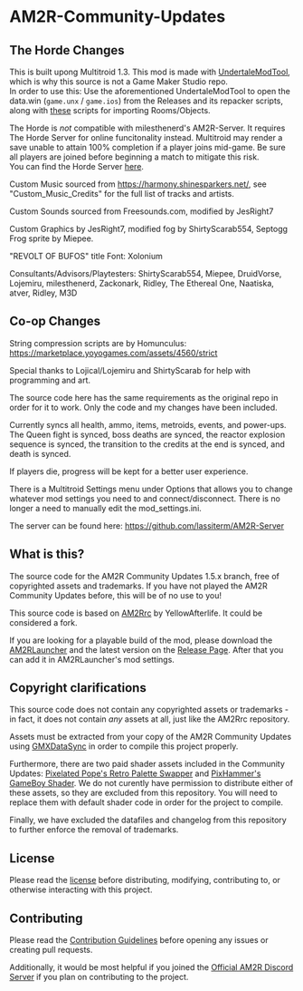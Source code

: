 # AM2R-Community-Updates

## The Horde Changes
This is built upong Multitroid 1.3. This mod is made with [UndertaleModTool](), which is why this source is not a Game Maker Studio repo.  
In order to use this: Use the aforementioned UndertaleModTool to open the data.win (`game.unx` / `game.ios`) from the Releases and its repacker scripts, along with [these](https://github.com/krzys-h/UndertaleModTool/pull/685/files) scripts for importing Rooms/Objects.

The Horde is *not* compatible with milesthenerd's AM2R-Server. It requires The Horde Server for online funcitonality instead. Multitroid may render a save unable to attain 100% completion if a player joins mid-game. Be sure all players are joined before beginning a match to mitigate this risk.  
You can find the Horde Server [here](https://github.com/Hornoads/AM2R-The-Horde-Server).

Custom Music sourced from https://harmony.shinesparkers.net/, see "Custom_Music_Credits" for the full list of tracks and artists.

Custom Sounds sourced from Freesounds.com, modified by JesRight7

Custom Graphics by JesRight7, modified fog by ShirtyScarab554, Septogg Frog sprite by Miepee.

"REVOLT OF BUFOS" title Font: Xolonium

Consultants/Advisors/Playtesters: ShirtyScarab554, Miepee, DruidVorse, Lojemiru, milesthenerd, Zackonark, Ridley, The Ethereal One, Naatiska, atver, Ridley, M3D


## Co-op Changes
String compression scripts are by Homunculus: https://marketplace.yoyogames.com/assets/4560/strict

Special thanks to Lojical/Lojemiru and ShirtyScarab for help with programming and art.

The source code here has the same requirements as the original repo in order for it to work. Only the code and my changes have been included.

Currently syncs all health, ammo, items, metroids, events, and power-ups. The Queen fight is synced, boss deaths are synced, the reactor explosion sequence is synced, the transition to the credits at the end is synced, and death is synced.

If players die, progress will be kept for a better user experience.

There is a Multitroid Settings menu under Options that allows you to change whatever mod settings you need to and connect/disconnect. There is no longer a need to manually edit the mod_settings.ini.

The server can be found here: https://github.com/lassiterm/AM2R-Server

## What is this?
The source code for the AM2R Community Updates 1.5.x branch, free of copyrighted assets and trademarks.
If you have not played the AM2R Community Updates before, this will be of no use to you!

This source code is based on [AM2Rrc](https://gitlab.com/yellowafterlife/AM2Rrc) by YellowAfterlife. It could be considered a fork.

If you are looking for a playable build of the mod, please download the [AM2RLauncher](https://www.reddit.com/r/AM2R/comments/iajukx/am2r_152_release_the_am2rlauncher/) and the latest version on the [Release Page](https://github.com/lassiterm/AM2R-Multitroid/releases/latest). After that you can add it in AM2RLauncher's mod settings.

## Copyright clarifications
This source code does not contain any copyrighted assets or trademarks - in fact, it does not contain *any* assets at all, just like the AM2Rrc repository.

Assets must be extracted from your copy of the AM2R Community Updates using [GMXDataSync](https://github.com/YAL-GameMaker-Tools/GmxDataSync/blob/master/Executable/GmxDataSync.exe) in order to compile this project properly.

Furthermore, there are two paid shader assets included in the Community Updates: 
[Pixelated Pope's Retro Palette Swapper](https://pixelatedpope.itch.io/retro-palette-swapper) and
[PixHammer's GameBoy Shader](https://pixhammer.itch.io/gameboy-shader).
We do not curently have permission to distribute either of these assets, so they are excluded from this repository.
You will need to replace them with default shader code in order for the project to compile.

Finally, we have excluded the datafiles and changelog from this repository to further enforce the removal of trademarks.

## License
Please read the [license](https://github.com/lassiterm/AM2R-Multitroid/blob/main/LICENSE) before distributing, modifying, contributing to, or otherwise interacting with this project.

## Contributing
Please read the [Contribution Guidelines](https://github.com/lassiterm/AM2R-Multitroid/blob/main/CONTRIBUTING.md) before opening any issues or creating pull requests.

Additionally, it would be most helpful if you joined the [Official AM2R Discord Server](https://discord.gg/HAeG8spkSu) if you plan on contributing to the project.
